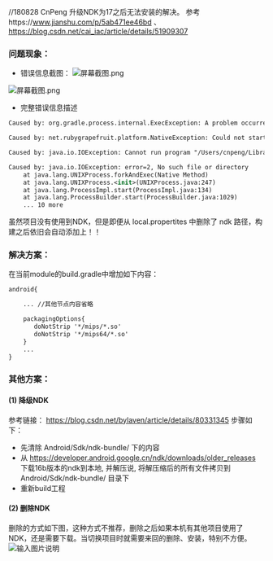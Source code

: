 //180828 CnPeng 升级NDK为17之后无法安装的解决。
参考https://www.jianshu.com/p/5ab471ee46bd 、 https://blog.csdn.net/cai_iac/article/details/51909307

### 问题现象：

* 错误信息截图：
![](https://images.gitee.com/uploads/images/2018/0831/153653_afb0ba5d_930142.png "屏幕截图.png")

![](https://images.gitee.com/uploads/images/2018/0831/153839_48053618_930142.png "屏幕截图.png")

* 完整错误信息描述

```xml
Caused by: org.gradle.process.internal.ExecException: A problem occurred starting process 'command '/Users/cnpeng/Library/Android/sdk/ndk-bundle/toolchains/mips64el-linux-android-4.9/prebuilt/darwin-x86_64/bin/mips64el-linux-android-strip''...

Caused by: net.rubygrapefruit.platform.NativeException: Could not start '/Users/cnpeng/Library/Android/sdk/ndk-bundle/toolchains/mips64el-linux-android-4.9/prebuilt/darwin-x86_64/bin/mips64el-linux-android-strip'...

Caused by: java.io.IOException: Cannot run program "/Users/cnpeng/Library/Android/sdk/ndk-bundle/toolchains/mips64el-linux-android-4.9/prebuilt/darwin-x86_64/bin/mips64el-linux-android-strip" (in directory "/Users/cnpeng/CnPeng/01_Work/00_Project/jingutong_android/jingutong"): error=2, No such file or directory...

Caused by: java.io.IOException: error=2, No such file or directory
	at java.lang.UNIXProcess.forkAndExec(Native Method)
	at java.lang.UNIXProcess.<init>(UNIXProcess.java:247)
	at java.lang.ProcessImpl.start(ProcessImpl.java:134)
	at java.lang.ProcessBuilder.start(ProcessBuilder.java:1029)
	... 10 more

```




虽然项目没有使用到NDK，但是即便从 local.propertites 中删除了 ndk 路径，构建之后依旧会自动添加上！！

### 解决方案：

在当前module的build.gradle中增加如下内容：

```xml
android{

    ... //其他节点内容省略

    packagingOptions{
       doNotStrip '*/mips/*.so'
       doNotStrip '*/mips64/*.so'
    }
    ...
}

```

### 其他方案：
#### (1) 降级NDK

参考链接：
https://blog.csdn.net/bylaven/article/details/80331345
步骤如下：

* 先清除 Android/Sdk/ndk-bundle/ 下的内容
* 从 https://developer.android.google.cn/ndk/downloads/older_releases 下载16b版本的ndk到本地, 并解压说, 将解压缩后的所有文件拷贝到 Android/Sdk/ndk-bundle/ 目录下
* 重新build工程

#### (2) 删除NDK

删除的方式如下图，这种方式不推荐，删除之后如果本机有其他项目使用了NDK，还是需要下载。当切换项目时就需要来回的删除、安装，特别不方便。
![输入图片说明](https://images.gitee.com/uploads/images/2018/0828/114557_e9eea5dd_930142.png "屏幕截图.png")